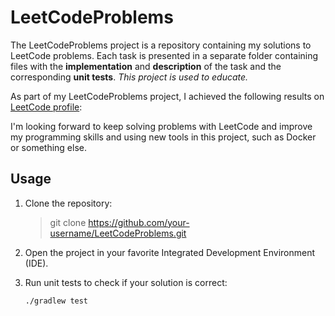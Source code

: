 # LeetCodeProblems

The LeetCodeProblems project is a repository containing my solutions to LeetCode problems. Each task is presented
in a separate folder containing files with the **implementation** and **description** of the task and the corresponding
**unit tests**.
_This project is used to educate._

As part of my LeetCodeProblems project, I achieved the following
results on [LeetCode profile](https://leetcode.com/E-mil/):

I'm looking forward to keep solving problems with LeetCode and improve my programming skills and using new tools in this
project, such as Docker or something else.

## Usage

1. Clone the repository:

   > git clone https://github.com/your-username/LeetCodeProblems.git

2. Open the project in your favorite Integrated Development Environment (IDE).

3. Run unit tests to check if your solution is correct:

   `./gradlew test`
